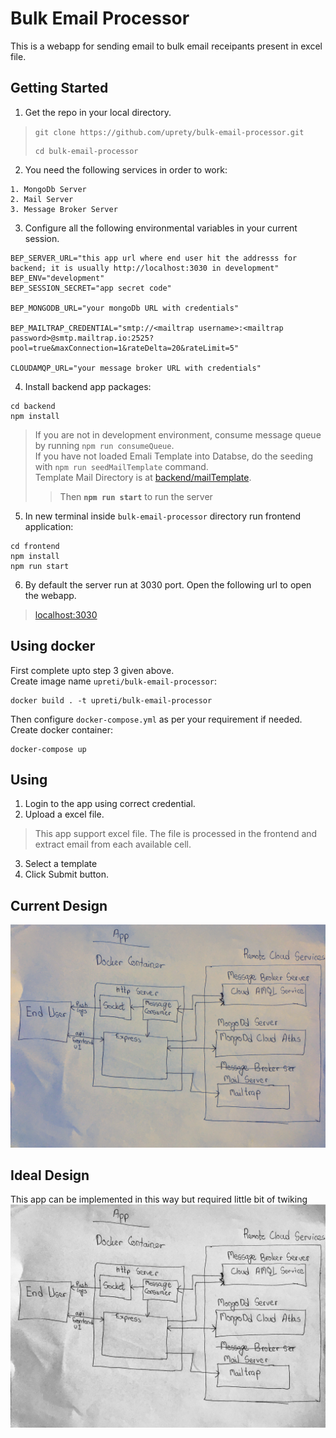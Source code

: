 # Bulk Email Processor

This is a webapp for sending email to bulk email receipants present in excel file.

## Getting Started
1. Get the repo in your local directory.
>`git clone https://github.com/uprety/bulk-email-processor.git`
>```
>cd bulk-email-processor
>```

2. You need the following services in order to work:
```
1. MongoDb Server
2. Mail Server
3. Message Broker Server
```

3. Configure all the following environmental variables in your current session.
```
BEP_SERVER_URL="this app url where end user hit the addresss for backend; it is usually http://localhost:3030 in development"
BEP_ENV="development"
BEP_SESSION_SECRET="app secret code"

BEP_MONGODB_URL="your mongoDb URL with credentials"

BEP_MAILTRAP_CREDENTIAL="smtp://<mailtrap username>:<mailtrap password>@smtp.mailtrap.io:2525?pool=true&maxConnection=1&rateDelta=20&rateLimit=5"

CLOUDAMQP_URL="your message broker URL with credentials"
```

4. Install backend app packages: 
```
cd backend
npm install 
```
>If you are not in development environment, consume message queue by running  `npm run consumeQueue`.<br/>
>If you have not loaded Emali Template into Databse, do the seeding with `npm run seedMailTemplate` command.<br/>
>Template Mail Directory is at [backend/mailTemplate](backend/mailTemplate).
>>Then **`npm run start`** to run the server 

5. In new terminal inside `bulk-email-processor` directory run frontend application:
```
cd frontend
npm install
npm run start
```
6. By default the server run at 3030 port. Open the following url to open the webapp.
>[localhost:3030](http://localhost:3030)

## Using docker
First complete upto step 3 given above. <br/>
Create image name `upreti/bulk-email-processor`:
```
docker build . -t upreti/bulk-email-processor
```
Then configure `docker-compose.yml` as per your requirement if needed. 
Create docker container:
```
docker-compose up
```
## Using
1. Login to the app using correct credential.
2. Upload a excel file. <br/>
>This app support excel file. The file is processed in the frontend and extract email from each available cell.
3. Select a template
4. Click Submit button. 


## Current Design
![Screenshot](./img/current_design.jpg)

## Ideal Design
This app can be implemented in this way but required little bit of twiking
![Screenshot](./img/ideal_design.jpg)
